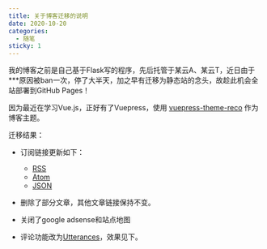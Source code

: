 ```yaml
---
title: 关于博客迁移的说明
date: 2020-10-20
categories:
  - 随笔
sticky: 1
---
```


我的博客之前是自己基于Flask写的程序，先后托管于某云A、某云T，近日由于\*\*\*原因被ban一次，停了大半天，加之早有迁移为静态站的念头，故趁此机会全站部署到GitHub Pages！

因为最近在学习Vue.js，正好有了Vuepress，使用 [vuepress-theme-reco](https://vuepress-theme-reco.recoluan.com/) 作为博客主题。

迁移结果：

- 订阅链接更新如下：

  - [RSS](https://blog.saintic.com/rss.xml)
  - [Atom](https://blog.saintic.com/feed.atom) 
  - [JSON](https://blog.saintic.com/feed.json)

- 删除了部分文章，其他文章链接保持不变。

- 关闭了google adsense和站点地图

- 评论功能改为[Utterances](https://utteranc.es)，效果见下。

<Utterances/>
